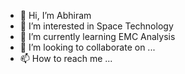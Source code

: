 - 👋 Hi, I’m Abhiram
- 👀 I’m interested in Space Technology
- 🌱 I’m currently learning EMC Analysis
- 💞️ I’m looking to collaborate on ...
- 📫 How to reach me ...

<!---
abhiramraik7/abhiramraik7 is a ✨ special ✨ repository because its `README.md` (this file) appears on your GitHub profile.
You can click the Preview link to take a look at your changes.
--->
